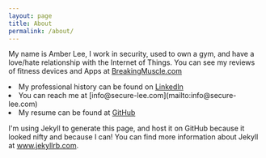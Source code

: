 ```yaml
---
layout: page
title: About
permalink: /about/
---
```


My name is Amber Lee, I work in security, used to own a gym, and have a love/hate relationship with the Internet of Things. You can see my reviews of fitness devices and Apps at <a href="http://breakingmuscle.com/coaches/amber-lee"  target="new">BreakingMuscle.com</a>

<li>My professional history can be found on <a href="http://www.linkedin.com/in/amberleelee" target="new">LinkedIn</a>

<li>You can reach me at [info@secure-lee.com](mailto:info@secure-lee.com)

<li>My resume can be found at <a href="https://github.com/Geekpixie/resume" target="new">GitHub</a>

I'm using Jekyll to generate this page, and host it on GitHub because it looked nifty and because I can! You can find more information about Jekyll at <a href="http://jekyllrb.com/" target="new">www.jekyllrb.com</a>.

